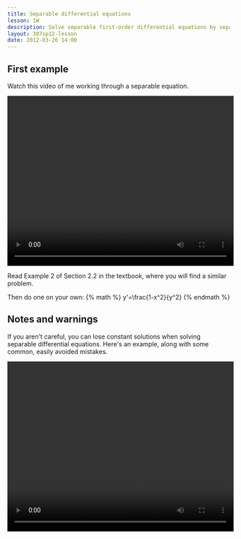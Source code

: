 ```yaml
---
title: Separable differential equations
lesson: 1W
description: Solve separable first-order differential equations by separating the variables and integrating both sides of the equation. Section 2.2 from the book.
layout: 307sp12-lesson
date: 2012-03-26 14:00
---
```


## First example

Watch this video of me working through a separable equation.

<video id="video_1" class="video-js vjs-default-skin" controls
  preload="auto" width="512" height="384"
  data-setup="{}" >
  <source src="http://stream.uw.edu/grigg/ode/separable-example.mp4" type='video/mp4'>
</video>

Read Example 2 of Section 2.2 in the textbook, where you will find a similar problem.

Then do one on your own: {% math %} y'=\frac{1-x^2}{y^2} {% endmath %}

## Notes and warnings

If you aren't careful, you can lose constant solutions when solving separable differential equations. Here's an example, along with some common, easily avoided mistakes.

<video id="video_2" class="video-js vjs-default-skin" controls
  preload="auto" width="512" height="384"
  data-setup="{}" >
  <source src="http://stream.uw.edu/grigg/ode/separable-notes.mp4" type='video/mp4'>
</video>




